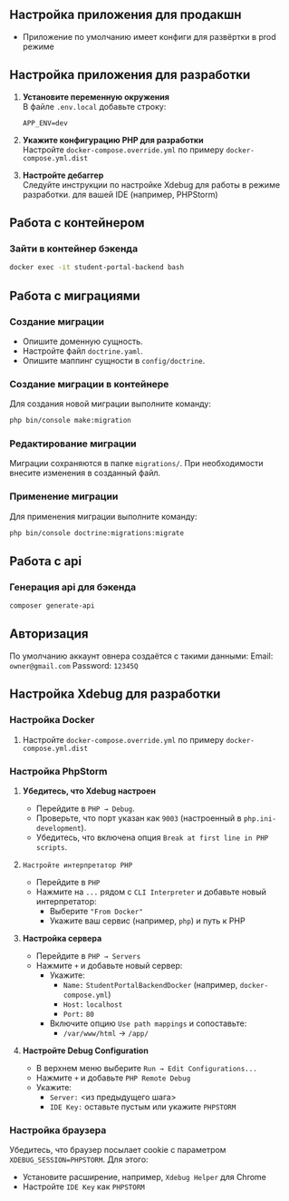 ## Настройка приложения для продакшн

* Приложение по умолчанию имеет конфиги для развёртки в prod режиме

## Настройка приложения для разработки

1. **Установите переменную окружения**  
   В файле `.env.local` добавьте строку:
   ```env
   APP_ENV=dev
   ```

2. **Укажите конфигурацию PHP для разработки**  
   Настройте `docker-compose.override.yml` по примеру `docker-compose.yml.dist`

3. **Настройте дебаггер**  
   Следуйте инструкции по настройке Xdebug для работы в режиме разработки.
   для вашей IDE (например, PHPStorm)

## Работа с контейнером

### Зайти в контейнер бэкенда

```bash
docker exec -it student-portal-backend bash
```

## Работа с миграциями

### Создание миграции

- Опишите доменную сущность.
- Настройте файл `doctrine.yaml`.
- Опишите маппинг сущности в `config/doctrine`.

### Создание миграции в контейнере

Для создания новой миграции выполните команду:

```bash
php bin/console make:migration
```

### Редактирование миграции

Миграции сохраняются в папке `migrations/`. При необходимости внесите изменения в созданный файл.

### Применение миграции

Для применения миграции выполните команду:

```bash
php bin/console doctrine:migrations:migrate
```

## Работа с api

### Генерация api для бэкенда

```bash
composer generate-api
```

## Авторизация

По умолчанию аккаунт овнера создаётся с такими данными:
Email: `owner@gmail.com`
Password: `12345Q`

## Настройка Xdebug для разработки

### Настройка Docker

1. Настройте `docker-compose.override.yml` по примеру `docker-compose.yml.dist`

### Настройка PhpStorm

1. **Убедитесь, что Xdebug настроен**

    - Перейдите в `PHP → Debug`.
    - Проверьте, что порт указан как `9003` (настроенный в `php.ini-development`).
    - Убедитесь, что включена опция `Break at first line in PHP scripts`.

2. `Настройте интерпретатор PHP`

    - Перейдите в `PHP`
    - Нажмите на `...` рядом с `CLI Interpreter` и добавьте новый интерпретатор:
        - Выберите `"From Docker"`
        - Укажите ваш сервис (например, `php`) и путь к PHP

3. **Настройка сервера**

    - Перейдите в `PHP → Servers`
    - Нажмите `+` и добавьте новый сервер:
        - Укажите:
            - `Name:` `StudentPortalBackendDocker` (например, `docker-compose.yml`)
            - `Host:` `localhost`
            - `Port:` `80`
        - Включите опцию `Use path mappings` и сопоставьте:
            - `/var/www/html` → `/app/`

4. **Настройте Debug Configuration**

    - В верхнем меню выберите `Run → Edit Configurations...`
    - Нажмите `+` и добавьте `PHP Remote Debug`
    - Укажите:
        - `Server:` <из предыдущего шага>
        - `IDE Key:` оставьте пустым или укажите `PHPSTORM`

### Настройка браузера

Убедитесь, что браузер посылает cookie с параметром `XDEBUG_SESSION=PHPSTORM`. Для этого:

- Установите расширение, например, `Xdebug Helper` для Chrome
- Настройте `IDE Key` как `PHPSTORM`